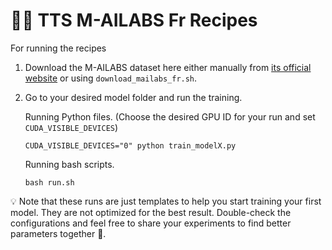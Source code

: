 # 🐸💬 TTS M-AILABS Fr Recipes

For running the recipes

1. Download the M-AILABS dataset here either manually from [its official website](https://www.caito.de/2019/01/03/the-m-ailabs-speech-dataset/) or using ```download_mailabs_fr.sh```.
2. Go to your desired model folder and run the training.

    Running Python files. (Choose the desired GPU ID for your run and set ```CUDA_VISIBLE_DEVICES```)
    ```terminal
    CUDA_VISIBLE_DEVICES="0" python train_modelX.py
    ```

    Running bash scripts.
    ```terminal
    bash run.sh
    ```

💡 Note that these runs are just templates to help you start training your first model. They are not optimized for the best
result. Double-check the configurations and feel free to share your experiments to find better parameters together 💪.
